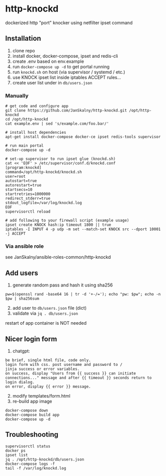 # http-knockd
dockerized http "port" knocker using netfilter ipset command

## Installation
1. clone repo
2. install docker, docker-compose, ipset and redis-cli
3. create .env based on env.example
4. run `docker-compose up -d` to get portal running
5. run `knockd.sh` on host (via supervisor / systemd / etc.)
6. use KNOCK ipset list inside iptables ACCEPT rules...
7. create user list under in `db/users.json`

### Manually
```
# get code and configure app
git clone https://github.com/JanSkalny/http-knockd.git /opt/http-knockd
cd /opt/http-knockd
cat example.env | sed 's/example.com/foo.bar/'

# install host dependencies
apt-get install docker-compose docker-ce ipset redis-tools supervisor

# run main portal
docker-compose up -d

# set-up supervisor to run ipset glue (knockd.sh)
cat << 'EOF' > /etc/supervisor/conf.d/knockd.conf
[program:knockd]
command=/opt/http-knockd/knockd.sh
user=root
autostart=true
autorestart=true
startsecs=10
startretries=1000000
redirect_stderr=true
stdout_logfile=/var/log/knockd.log
EOF
supervisorctl reload

# add following to your firewall script (example usage)
ipset create KNOCK hash:ip timeout 1800 || true
iptables -I INPUT 4 -p udp -m set --match-set KNOCK src --dport 10001 -j ACCEPT
```

### Via ansible role
see JanSkalny/ansible-roles-common/http-knockd

## Add users
1. generate random pass and hash it using sha256
```
pw=$(openssl rand -base64 16 | tr -d '+-/='); echo "pw: $pw"; echo -n $pw | sha256sum
```
2. add user to `db/users.json` file (dict)
3. validate via `jq . db/users.json`

restart of app container is NOT needed

## Nicer login form
1. chatgpt:
```
be brief, single html file, code only.
login form with css. post username and password to /
jinja success or error variables.
on success, display "Users from {{ success }} can initiate connections..." message and after {{ timeout }} seconds return to login dialog.
on error, display {{ error }} message.
```
2. modify templates/form.html
3. re-build app image
```
docker-compose down
docker-compose build app
docker-compose up -d
```

## Troubleshooting
```
supervisorctl status
docker ps
ipset list
jq . /opt/http-knockd/db/users.json
docker-compose logs -f
tail -f /var/log/knockd.log
```
